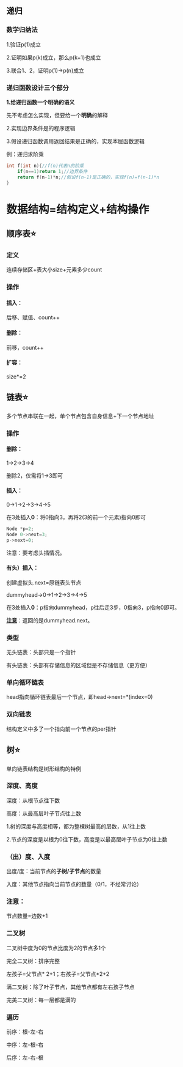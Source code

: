 ## 递归

### 数学归纳法

1.验证p(1)成立

2.证明如果p(k)成立，那么p(k+1)也成立

3.联合1、2，证明p(1)->p(n)成立

### 递归函数设计三个部分

**1.给递归函数一个明确的语义**

先不考虑怎么实现，但要给一个**明确**的解释

2.实现边界条件是的程序逻辑

3.假设递归函数调用返回结果是正确的，实现本层函数逻辑

例：递归求阶乘

```c++
int f(int n){//f(n)代表n的阶乘
    if(n==1)return 1;//边界条件
    return f(n-1)*n;//假设f(n-1)是正确的，实现f(n)=f(n-1)*n
}
```

# 数据结构=结构定义+结构操作

## 顺序表⭐

### 定义

连续存储区+表大小size+元素多少count

### 操作

#### 插入：

后移、赋值、count++

#### 删除：

前移，count++

#### 扩容：

size*=2

## 链表⭐

多个节点串联在一起，单个节点包含自身信息+下一个节点地址

### 操作

#### 删除：

1->2->3->4

删除2，仅需将1->3即可

#### 插入：

0->1->2->3->4->5

在3处插入**0**：将0指向3，再将2(3的前一个元素)指向0即可

```c++
Node *p=2;
Node 0->next=3;
p->next=0;
```

注意：要考虑头插情况。

#### 有头）插入：

创建虚拟头.next=原链表头节点

dummyhead->0->1->2->3->4->5

在3处插入**0**：p指向dummyhead，p往后走3步，0指向3，p指向0即可。

<u>**注意**</u>：返回的是dummyhead.next。

### 类型

无头链表：头部只是一个指针

有头链表：头部有存储信息的区域但是不存储信息（更方便）

### 单向循环链表

head指向循环链表最后一个节点，即head->next=*(index=0)

### 双向链表

结构定义中多了一个指向前一个节点的per指针

## 树⭐

单向链表结构是树形结构的特例

### 深度、高度

深度：从根节点往下数

高度：从最高层叶子节点往上数

1.树的深度与高度相等，都为整棵树最高的层数，从1往上数

2.节点的深度是以根为0往下数，高度是以最高层叶子节点为0往上数

### （出）度、入度

出度/度：当前节点的**子树/子节点**的数量

入度：其他节点指向当前节点的数量（0/1，不经常讨论）

### 注意：

节点数量=边数+1

### 二叉树

二叉树中度为0的节点比度为2的节点多1个

完全二叉树：排序完整

左孩子=父节点* 2+1；右孩子=父节点*2+2

满二叉树：除了叶子节点，其他节点都有左右孩子节点

完美二叉树：每一层都是满的

### 遍历

前序：根-左-右

中序：左-根-右

后序：左-右-根
